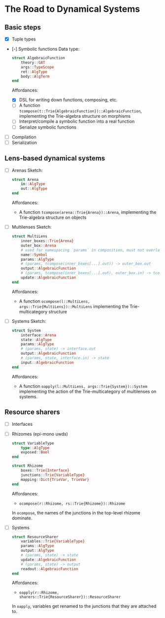 # The Road to Dynamical Systems

## Basic steps

- [x] Tuple types
- [-] Symbolic functions
    Data type:

    ```julia
    struct AlgebraicFunction
        theory::GAT
        args::TypeScope
        ret::AlgType
        body::AlgTerm
    end
    ```

    Affordances:
    - [x] DSL for writing down functions, composing, etc.
    - [ ] A function `tcompose(t::Trie{AlgebraicFunction})::AlgebraicFunction`, implementing the Trie-algebra structure on morphisms
    - [ ] Interpret/compile a symbolic function into a real function
    - [ ] Serialize symbolic functions
- [ ] Compilation
- [ ] Serialization

## Lens-based dynamical systems

- [ ] Arenas
    Sketch:
    ```julia
    struct Arena
        in::AlgType
        out::AlgType
    end
    ```

    Affordances:
    - A function `tcompose(arena::Trie{Arena})::Arena`, implementing the Trie-algebra structure on objects
- [ ] Multilenses
    Sketch:
    ```julia
    struct MultiLens
        inner_boxes::Trie{Arena}
        outer_box::Arena
        # used for namespacing `params` in composition, must not overlap with `inner_boxes`
        name::Symbol 
        params::AlgType
        # (params, tcompose(inner_boxes[...].out)) -> outer_box.out
        output::AlgebraicFunction
        # (params, tcompose(inner_boxes[...].out), outer_box.in) -> tcompose(inner_boxes[...].in)
        update::AlgebraicFunction
    end
    ```

    Affordances:
    - A function `ocompose(l::MultiLens, args::Trie{MultiLens})::MultiLens` implementing the Trie-multicategory structure
- [ ] Systems
    Sketch:
    ```julia
    struct System
        interface::Arena
        state::AlgType
        params::AlgType
        # (params, state) -> interface.out
        output::AlgebraicFunction
        # (params, state, interface.in) -> state
        input::AlgebraicFunction
    end
    ```

    Affordances:
    - A function `oapply(l::MultiLens, args::Trie{System})::System` implementing the action of the Trie-multicategory of multilenses on systems.

## Resource sharers

- [ ] Interfaces
- [ ] Rhizomes (epi-mono uwds)
    ```julia
    struct VariableType
        type::AlgType
        exposed::Bool
    end

    struct Rhizome
        boxes::Trie{Interface}
        junctions::Trie{VariableType}
        mapping::Dict{TrieVar, TrieVar}
    end
    ```

    Affordances:
    - `ocompose(r::Rhizome, rs::Trie{Rhizome})::Rhizome`

    In `ocompose`, the names of the junctions in the top-level rhizome dominate.
- [ ] Systems
    ```julia
    struct ResourceSharer
        variables::Trie{VariableType}
        params::AlgType
        output::AlgType
        # (params, state) -> state
        update::AlgebraicFunction
        # (params, state) -> output
        readout::AlgebraicFunction
    end
    ```

    Affordances:
    - `oapply(r::Rhizome, sharers::Trie{ResourceSharer})::ResourceSharer`

    In `oapply`, variables get renamed to the junctions that they are attached to.
